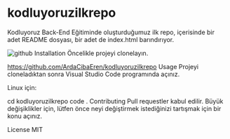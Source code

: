 # kodluyoruzilkrepo
Kodluyoruz Back-End Eğitiminde oluşturduğumuz ilk repo, içerisinde bir adet README dosyası, bir adet de index.html barındırıyor.

![github](https://user-images.githubusercontent.com/109301260/179967917-82cdbd78-074f-4a9b-b62f-259258b636df.png)
Installation
Öncelikle projeyi clonelayın. 

https://github.com/ArdaCibaEren/kodluyoruzilkrepo
Usage
Projeyi cloneladıktan sonra Visual Studio Code programında açınız.

Linux için:

cd kodluyoruzilkrepo
code .
Contributing
Pull requestler kabul edilir. Büyük değişiklikler için, lütfen önce neyi değiştirmek istediğinizi tartışmak için bir konu açınız.

License
MIT